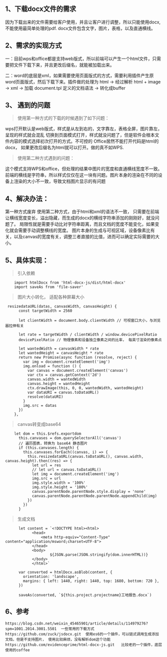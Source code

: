 ## 1、下载docx文件的需求
因为下载出来的文件需要给客户使用，并且让客户进行调整，所以只能使用docx,不能使用最简单处理的pdf.
docx文件包含文字，图片，表格，以及直通横线。

## 2、需求的实现方式
一：目前wps和office都是支持web版式，所以前端可以产生一个html文件，只需要把文件下载下来，并且更改后缀名，就能被加载出来。

二：word的底层是xml，如果需要使用页面版式的方式，需要利用插件产生原word页面版式，然后下载下来。插件做的处理为
        html -> 经过解析 html + image -> xml -> 加载 document.tpl 定义的文档语法 -> 转化成buffer


## 3、 遇到的问题

>   使用第一种方式的下载的时候遇到了如下问题：

wps打开默认是web版式，样式是从左到右的，文字靠左，表格全屏，图片靠左，呈现的样式就会混乱
切换到页面模式打开，样式就没问题了，但是软件会根本文件内容的模式选择初次打开的方式。不可控的
Office居然不能打开代码是html的docx， 如果更改后缀名为html就可以打开。做的真不如WPS.
      
>   使用第二种方式遇到的问题：

这个模式支持WPS和office，但处理的结果中图片的宽度和直通横线宽度不一致。前端的横线是字符串，所以样式仅仅在这一块有问题。图片本身的渲染在不同的设备上渲染的大小不一致，导致文档图片显示的有问题

## 4、解决办法：
第一种方式废弃
使用第二种方式，由于html和xml的语法不一致， 只需要在前端让横线宽度变长，溢出隐藏，而生成的docx的横线字符串添加的刚刚好，就没问题了。
局限性就是需要手动比对字符串距离，而且文档的宽度不能变化，如果变化就会需要手动调整横线的宽度。
图片本身的生成与可视区域，设备像素比有关，以及canvas的宽度有关，调整三者直接的比值，进而可以确定实际需要的大小。

## 5、具体实现：

>   引入依赖
```
    import htmlDocx from 'html-docx-js/dist/html-docx'
    import saveAs from 'file-saver'
```

>  图片大小转化， 适配各种屏幕大小
```
 resizedataURL(datas, canvasWidth, canvasHeight) {
      const targetWidth = 2560

      let clientWidth = document.body.clientWidth // 可视窗口大小，与浏览器拉伸有关

      let rate = targetWidth / clientWidth / window.devicePixelRatio 
      devicePixelRatio // 物理像素和设备独立像素之间的比率， 每英寸渲染的像素点

      let wantedWidth = canvasWidth * rate
      let wantedHeight = canvasHeight * rate
      return new Promise(async function (resolve, reject) {
        var img = document.createElement('img')
        img.onload = function () {
          var canvas = document.createElement('canvas')
          var ctx = canvas.getContext('2d')
          canvas.width = wantedWidth
          canvas.height = wantedHeight
          ctx.drawImage(this, 0, 0, wantedWidth, wantedHeight)
          var dataURI = canvas.toDataURL()
          resolve(dataURI)
        }
        img.src = datas
      })
    },
```

>   canvas转变成base64  
```
    let dom = this.$refs.exportdom
      this.canvases = dom.querySelectorAll('canvas')
      // 遍历图表，转换为 base64 静态图片
      if (this.canvases.length) {
        this.canvases.forEach((canvas, i) => {
          this.resizedataURL(canvas.toDataURL(), canvas.width, canvas.height).then((res) => {
            let url = res
            // let url = canvas.toDataURL()
            let img = document.createElement('img')
            img.src = url
            img.style.width = '100%'
            img.style.height = '100%'
            canvas.parentNode.parentNode.style.display = 'none'
            canvas.parentNode.parentNode.parentNode.appendChild(img)
          })
        })
      }
```


>   生成文档
```
      let content = `<!DOCTYPE html><html>
            <head>
                <meta http-equiv="Content-Type"  content="application/msword;charset=UTF-8">
            </head>
            <body>
                    ${JSON.parse(JSON.stringify(dom.innerHTML))}
            </body>
            </html>`

      var converted = htmlDocx.asBlob(content, {
        orientation: 'landscape',
        margins: { left: 1440, right: 1440, top: 1680, bottom: 720 },
      })

      saveAs(converted, `${this.project.projectname}工地报告.docx`)
```

## 6、参考
    https://blog.csdn.net/weixin_45465901/article/details/114979276?spm=1001.2014.3001.5501  一些常用的下载方式
    https://github.com/zuck/jsdocx.git  使用es6的一个插件，可以链式调用生成添加文档，但是不支持图片， 使用比较麻烦，没有解析dom这个功能
    https://github.com/evidenceprime/html-docx-js.git   比较老的一个插件，底层使用的coffee
